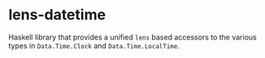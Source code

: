 lens-datetime
=============

Haskell library that provides a unified `lens` based accessors to the various
types in `Data.Time.Clock` and `Data.Time.LocalTime`.
